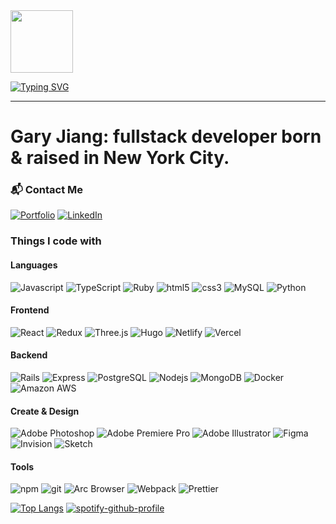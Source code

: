 <img src="https://media.giphy.com/media/v1.Y2lkPTc5MGI3NjExZjd0OXM2bGpkZTl1cXowdHY5a3gwYWFsNTFuZXBmdzJpbWxwYnF6cCZlcD12MV9pbnRlcm5hbF9naWZfYnlfaWQmY3Q9cw/3o7aDcdsNrugxrj3ck/giphy.gif" width="100"/>

[![Typing SVG](https://readme-typing-svg.demolab.com/?lines=Gary+Jiang,+Fullstack+Developer)](https://git.io/typing-svg)

<hr>

<h1>Gary Jiang: fullstack developer born & raised in New York City.</h1>

<h3>📬 Contact Me</h3>

[![Portfolio](https://github-profile-badge-portfolio-1-o4pwcuj4ty3k.runkit.sh/)](https://imgaryjiang.com)
[![LinkedIn](https://github-profile-badge-linkedin-swdsggvt2fyv.runkit.sh/)](https://linkedin.com/in/garyjiang)


<h3>Things I code with</h3>

<h4>Languages</h4>
<p>
  <img alt="Javascript" src="https://img.shields.io/badge/-JavaScript-F1DC56?style=flat-square&logo=javascript&logoColor=black" />
  <img alt="TypeScript" src="https://img.shields.io/badge/-TypeScript-007ACC?style=flat-square&logo=typescript&logoColor=white" />
  <img alt="Ruby" src="https://img.shields.io/badge/-Ruby-CC0000?style=flat-square&logo=ruby&logoColor=color"/>
  <img alt="html5" src="https://img.shields.io/badge/-HTML5-E34F26?style=flat-square&logo=html5&logoColor=white" />
  <img alt="css3" src="https://img.shields.io/badge/-CSS3-264de4?style=flat-square&logo=css3&logoColor=white" />
  <img alt="MySQL" src="https://img.shields.io/badge/-MySQL-00758f?style=flat-square&logo=mysql&logoColor=white"/>
  <img alt="Python" src="https://img.shields.io/badge/-Python-ffde57?style=flat-square&logo=python&logoColor=color"/>

</p>

<h4>Frontend</h4>
<p>
  <img alt="React" src="https://img.shields.io/badge/-React-45b8d8?style=flat-square&logo=react&logoColor=white" />
  <img alt="Redux" src="https://img.shields.io/badge/-Redux-764ABC?style=flat-square&logo=redux&logoColor=white" />
  <img alt="Three.js" src="https://img.shields.io/badge/-Three.js-222222?style=flat-square&logo=threedotjs&logoColor=079EF4" />
  <img alt="Hugo" src="https://img.shields.io/badge/-Hugo-FF3F88?style=flat-square&logo=hugo&logoColor=white" />
  <img alt="Netlify" src="https://img.shields.io/badge/-Netlify-0BBDBA?style=flat-square&logo=netlify&logoColor=white" />
  <img alt="Vercel" src="https://img.shields.io/badge/-Vercel-000000?style=flat-square&logo=vercel&logoColor=white" />
</p>

<h4>Backend</h4>
<p>
  <img alt="Rails" src="https://img.shields.io/badge/-Rails-CC0000?style=flat-square&logo=rubyonrails&logoColor=white" />
  <img alt="Express" src="https://img.shields.io/badge/-Express-ffffff?style=flat-square&logo=express&logoColor=black" />
  <img alt="PostgreSQL" src="https://img.shields.io/badge/-PostgreSQL-0064a5?style=flat-square&logo=postgresql&logoColor=white" />
  <img alt="Nodejs" src="https://img.shields.io/badge/-Node.js-43853d?style=flat-square&logo=Node.js&logoColor=white" />
  <img alt="MongoDB" src="https://img.shields.io/badge/-MongoDB-13aa52?style=flat-square&logo=mongodb&logoColor=white" />
  <img alt="Docker" src="https://img.shields.io/badge/-Docker-46a2f1?style=flat-square&logo=docker&logoColor=white" />
  <img alt="Amazon AWS" src="https://img.shields.io/badge/-Amazon_AWS-FF9C18?style=flat-square&logo=amazonaws&logoColor=black" />
</p>

<h4>Create & Design</h4>
<p>
  <img alt="Adobe Photoshop" src="https://img.shields.io/badge/-Adobe_Photoshop-32A7FF?style=flat-square&logo=adobephotoshop&logoColor=navy" />
  <img alt="Adobe Premiere Pro" src="https://img.shields.io/badge/-Adobe_Premiere_Pro-EA7BFF?style=flat-square&logo=adobepremierepro&logoColor=31083A" />
  <img alt="Adobe Illustrator" src="https://img.shields.io/badge/-Adobe_Illustrator-FF9D17?style=flat-square&logo=adobeillustrator&logoColor=black" />
  <img alt="Figma" src="https://img.shields.io/badge/-Figma-A362FF?style=flat-square&logo=figma&logoColor=white" />
  <img alt="Invision" src="https://img.shields.io/badge/-Invision-FF3C6B?style=flat-square&logo=invision&logoColor=white" />
  <img alt="Sketch" src="https://img.shields.io/badge/-Sketch-FDB017?style=flat-square&logo=sketch&logoColor=black" />
  
  
</p>

<h4>Tools</h4>
<p>
  <img alt="npm" src="https://img.shields.io/badge/-NPM-CB3837?style=flat-square&logo=npm&logoColor=white" />
  <img alt="git" src="https://img.shields.io/badge/-Git-F05032?style=flat-square&logo=git&logoColor=white" />
  <img alt="Arc Browser" src="https://img.shields.io/badge/-Arc_Browser-FF5260?style=flat-square&logo=arc&logoColor=white" />
  <img alt="Webpack" src="https://img.shields.io/badge/-Webpack-8DD6F9?style=flat-square&logo=webpack&logoColor=black" /> 
  <img alt="Prettier" src="https://img.shields.io/badge/-Prettier-F7B93E?style=flat-square&logo=prettier&logoColor=black" />
</p>

<!--START_SECTION:activity-->

<!--END_SECTION:activity-->

[![Top Langs](https://github-readme-stats.vercel.app/api/top-langs/?username=garysbot&layout=compact)](https://github.com/garysbot)
[![spotify-github-profile](https://spotify-github-profile.vercel.app/api/view?uid=1226519747&cover_image=true&theme=novatorem&show_offline=false&background_color=121212&interchange=false&bar_color=53b14f&bar_color_cover=false)](https://github.com/kittinan/spotify-github-profile)
